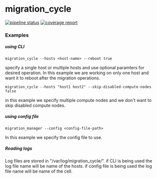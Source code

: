 # migration_cycle

[![pipeline status](https://gitlab.cern.ch/cloud-infrastructure/migration_cycle/badges/master/pipeline.svg)](https://gitlab.cern.ch/cloud-infrastructure/migration_cycle/-/commits/master)
[![coverage report](https://gitlab.cern.ch/cloud-infrastructure/migration_cycle/badges/master/coverage.svg)](https://gitlab.cern.ch/cloud-infrastructure/migration_cycle/-/commits/master)

### Examples

##### using CLI
```
migration_cycle --hosts <host-name> --reboot true
```
specify a single host or multiple hosts and use optional paramters for desired operation. In this example we are working on only one host and want it to reboot after the migration operations.

```
migration_cycle --hosts "host1 host2" --skip-disabled-compute-nodes false
```
in this example we specify multiple compute nodes and we don't want to skip disabled compute nodes.


##### using config file

```
migration_manager --config <config-file-path>
```
In this example we specify the config file to use.


##### Reading logs

Log files are stored in "/var/log/migration_cycle/<name-of-the-log>".
if CLI is being used the log file name will be name of the hosts.
if config file is being used the log file name will be name of the cell.

